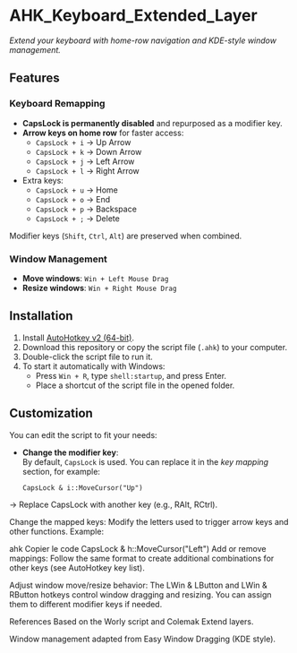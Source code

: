 # AHK_Keyboard_Extended_Layer

*Extend your keyboard with home-row navigation and KDE-style window management.*

## Features

### Keyboard Remapping
- **CapsLock is permanently disabled** and repurposed as a modifier key.
- **Arrow keys on home row** for faster access:
  - `CapsLock + i` → Up Arrow  
  - `CapsLock + k` → Down Arrow  
  - `CapsLock + j` → Left Arrow  
  - `CapsLock + l` → Right Arrow  
- Extra keys:  
  - `CapsLock + u` → Home  
  - `CapsLock + o` → End  
  - `CapsLock + p` → Backspace  
  - `CapsLock + ;` → Delete  

Modifier keys (`Shift`, `Ctrl`, `Alt`) are preserved when combined.

### Window Management
- **Move windows**: `Win + Left Mouse Drag`
- **Resize windows**: `Win + Right Mouse Drag`

## Installation

1. Install [AutoHotkey v2 (64-bit)](https://www.autohotkey.com/download/).
2. Download this repository or copy the script file (`.ahk`) to your computer.
3. Double-click the script file to run it.
4. To start it automatically with Windows:
   - Press `Win + R`, type `shell:startup`, and press Enter.
   - Place a shortcut of the script file in the opened folder.

## Customization

You can edit the script to fit your needs:

- **Change the modifier key**:  
  By default, `CapsLock` is used. You can replace it in the *key mapping* section, for example:  
  ```ahk
  CapsLock & i::MoveCursor("Up")
→ Replace CapsLock with another key (e.g., RAlt, RCtrl).

Change the mapped keys:
Modify the letters used to trigger arrow keys and other functions. Example:

ahk
Copier le code
CapsLock & h::MoveCursor("Left")
Add or remove mappings:
Follow the same format to create additional combinations for other keys (see AutoHotkey key list).

Adjust window move/resize behavior:
The LWin & LButton and LWin & RButton hotkeys control window dragging and resizing.
You can assign them to different modifier keys if needed.

References
Based on the Worly script and Colemak Extend layers.

Window management adapted from Easy Window Dragging (KDE style).
